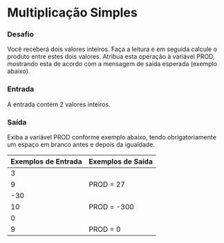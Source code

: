 # Multiplicação Simples
 ### Desafio
Você receberá dois valores inteiros. Faça a leitura e em seguida calcule o produto entre estes dois valores. Atribua esta operação à variável PROD, mostrando esta de acordo com a mensagem de saída esperada (exemplo abaixo).   
 ### Entrada
 A entrada contém 2 valores inteiros.
 
 ### Saída
Exiba a variável PROD conforme exemplo abaixo, tendo obrigatoriamente um espaço em branco antes e depois da igualdade.

| Exemplos de Entrada  | Exemplos de Saída  | 
|---|---|
| 3
  9| PROD = 27 |
| -30
  10 | PROD = -300 |
| 0
   9 | PROD = 0  |